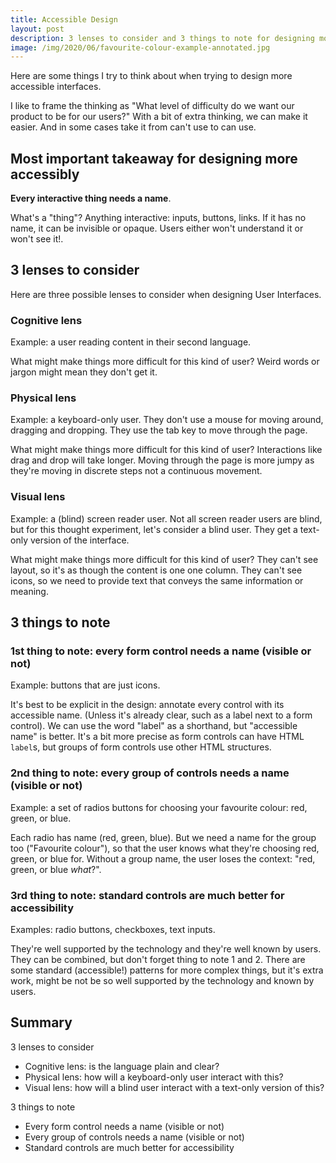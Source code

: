 ```yaml
---
title: Accessible Design
layout: post
description: 3 lenses to consider and 3 things to note for designing more accessibly
image: /img/2020/06/favourite-colour-example-annotated.jpg
---
```


Here are some things I try to think about when trying to design more accessible interfaces.

I like to frame the thinking as "What level of difficulty do we want our product to be for our users?" With a bit of extra thinking, we can make it easier. And in some cases take it from can't use to can use.

## Most important takeaway for designing more accessibly

**Every interactive thing needs a name**.

What's a "thing"? Anything interactive: inputs, buttons, links.
If it has no name, it can be invisible or opaque. Users either won't understand it or won't see it!.

## 3 lenses to consider

Here are three possible lenses to consider when designing User Interfaces.

### Cognitive lens

Example: a user reading content in their second language.

What might make things more difficult for this kind of user?
Weird words or jargon might mean they don't get it.

### Physical lens

Example: a keyboard-only user. They don't use a mouse for moving around, dragging and dropping. They use the tab key to move through the page.

What might make things more difficult for this kind of user?
Interactions like drag and drop will take longer. Moving through the page is more jumpy as they're moving in discrete steps not a continuous movement.

### Visual lens

Example: a (blind) screen reader user. Not all screen reader users are blind, but for this thought experiment, let's consider a blind user. They get a text-only version of the interface.

What might make things more difficult for this kind of user?
They can't see layout, so it's as though the content is one one column. They can't see icons, so we need to provide text that conveys the same information or meaning.

## 3 things to note

### 1st thing to note: every form control needs a name (visible or not)

Example: buttons that are just icons.

It's best to be explicit in the design: annotate every control with its accessible name. (Unless it's already clear, such as a label next to a form control). We can use the word "label" as a shorthand, but "accessible name" is better. It's a bit more precise as form controls can have HTML `label`s, but groups of form controls use other HTML structures.

### 2nd thing to note: every group of controls needs a name (visible or not)

Example: a set of radios buttons for choosing your favourite colour: red, green, or blue.

Each radio has name (red, green, blue). But we need a name for the group too ("Favourite colour"), so that the user knows what they're choosing red, green, or blue for. Without a group name, the user loses the context: "red, green, or blue _what_?".

### 3rd thing to note: standard controls are much better for accessibility

Examples: radio buttons, checkboxes, text inputs.

They're well supported by the technology and they're well known by users.
They can be combined, but don't forget thing to note 1 and 2.
There are some standard (accessible!) patterns for more complex things, but it's extra work, might be not be so well supported by the technology and known by users.

## Summary

3 lenses to consider

- Cognitive lens: is the language plain and clear?
- Physical lens: how will a keyboard-only user interact with this?
- Visual lens: how will a blind user interact with a text-only version of this?

3 things to note

- Every form control needs a name (visible or not)
- Every group of controls needs a name (visible or not)
- Standard controls are much better for accessibility
